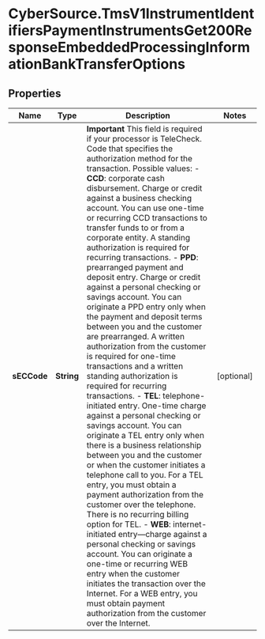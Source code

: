 # CyberSource.TmsV1InstrumentIdentifiersPaymentInstrumentsGet200ResponseEmbeddedProcessingInformationBankTransferOptions

## Properties
Name | Type | Description | Notes
------------ | ------------- | ------------- | -------------
**sECCode** | **String** | **Important** This field is required if your processor is TeleCheck.  Code that specifies the authorization method for the transaction. Possible values:  - **CCD**: corporate cash disbursement. Charge or credit against a business checking account. You can use one-time or recurring CCD transactions to transfer funds to or from a corporate entity. A standing authorization is required for recurring transactions. - **PPD**: prearranged payment and deposit entry. Charge or credit against a personal checking or savings account. You can originate a PPD entry only when the payment and deposit terms between you and the customer are prearranged. A written authorization from the customer is required for one-time transactions and a written standing authorization is required for recurring transactions. - **TEL**: telephone-initiated entry. One-time charge against a personal checking or savings account. You can originate a TEL entry only when there is a business relationship between you and the customer or when the customer initiates a telephone call to you. For a TEL entry, you must obtain a payment authorization from the customer over the telephone. There is no recurring billing option for TEL. - **WEB**: internet-initiated entry—charge against a personal checking or savings account. You can originate a one-time or recurring WEB entry when the customer initiates the transaction over the Internet. For a WEB entry, you must obtain payment authorization from the customer over the Internet.  | [optional] 


